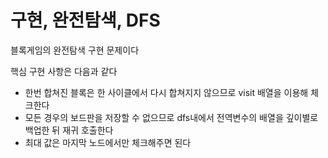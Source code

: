 # 구현, 완전탐색, DFS

블록게임의 완전탐색 구현 문제이다

핵심 구현 사항은 다음과 같다
- 한번 합쳐진 블록은 한 사이클에서 다시 합쳐지지 않으므로 visit 배열을 이용해 체크한다
- 모든 경우의 보드판을 저장할 수 없으므로 dfs내에서 전역변수의 배열을 깊이별로 백업한 뒤 재귀 호출한다
- 최대 값은 마지막 노드에서만 체크해주면 된다